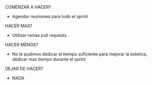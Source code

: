 
COMENZAR A HACER?
 - Agendar reuniones para todo el sprint

HACER MAS?
- Utilizar ramas  pull requests

HACER MENOS?
- No le pudimos dedicar el tiempo suficiente para mejorar la estetica, dedicar mas tiempo durante el sprint

DEJAR DE HACER?
- NADA

